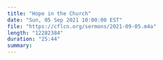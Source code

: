 ```yaml
---
title: "Hope in the Church"
date: "Sun, 05 Sep 2021 10:00:00 EST"
file: "https://cflcn.org/sermons/2021-09-05.m4a"
length: "12282384"
duration: "25:44"
summary: 
---
```

